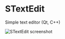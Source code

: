 # STextEdit
Simple text editor (Qt, C++)

![STextEdit screenshot](https://raw.github.com/AlexPutz/STextEdit/master/Screenshot.png)

